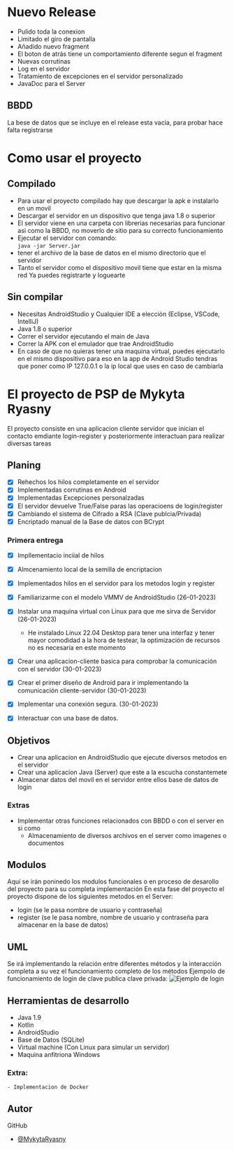 # Nuevo Release
- Pulido toda la conexion
- Limitado el giro de pantalla
- Añadido nuevo fragment
- El boton de atrás tiene un comportamiento diferente segun el fragment
- Nuevas corrutinas
- Log en el servidor
- Tratamiento de excepciones en el servidor personalizado
- JavaDoc para el Server
## BBDD
La bese de datos que se incluye en el release esta vacia, para probar hace falta registrarse
# Como usar el proyecto
## Compilado
- Para usar el proyecto compilado hay que descargar la apk e instalarlo en un movil
- Descargar el servidor en un dispositivo que tenga java 1.8 o superior
- El servidor viene en una carpeta con librerias necesarias para funcionar asi como la BBDD, no moverlo de sitio para su correcto funcionamiento
- Ejecutar el servidor con comando:
  <br />
  `java -jar Server.jar`
- tener el archivo de la base de datos en el mismo directorio que el servidor
- Tanto el servidor como el dispositivo movil tiene que estar en la misma red
  Ya puedes registrarte y loguearte
## Sin compilar
- Necesitas AndroidStudio y Cualquier IDE a elección (Eclipse, VSCode, IntelliJ)
- Java 1.8 o superior
- Correr el servidor ejecutando el main de Java
- Correr la APK con el emulador que trae AndroidStudio
- En caso de que no quieras tener una maquina virtual, puedes ejecutarlo en el mismo dispositivo para eso en la app de Android Studio tendras que poner como IP 127.0.0.1 o la ip local que uses en caso de cambiarla
# El proyecto de PSP de Mykyta Ryasny
El proyecto consiste en una aplicacion cliente servidor que inician el contacto emdiante login-register y posteriormente interactuan para realizar diversas tareas

## Planing
- [x] Rehechos los hilos completamente en el servidor
- [x] Implementadas corrutinas en Android
- [x] Implementadas Excepciones personalzadas
- [x] El servidor devuelve True/False paras las operacioens de login/register
- [x] Cambiando el sistema de Cifrado a RSA (Clave publcia/Privada)
- [x] Encriptado manual de la Base de datos con BCrypt 
### Primera entrega
- [x] Impllementacio inciial de hilos
- [x] Almcenamiento local de la semilla de encriptacion
- [x] Implementados hilos en el servidor para los metodos login y register
- [x] Familiarizarme con el modelo VMMV de AndroidStudio (26-01-2023)
- [x] Instalar una maquina virtual con Linux para que me sirva de Servidor (26-01-2023)
  - He instalado Linux 22.04 Desktop para tener una interfaz y tener mayor comodidad a la hora de testear, la optimización de recursos no es necesaria en este momento
- [x] Crear una aplicacion-cliente basica para comprobar la comunicación con el servidor (30-01-2023)
- [x] Crear el primer diseño de Android para ir implementando la comunicación cliente-servidor (30-01-2023)
- [x] Implementar una conexión segura. (30-01-2023)
- [x] Interactuar con una base de datos.


## Objetivos
- Crear una aplicacion en AndroidStudio que ejecute diversos metodos en el servidor
- Crear una aplicacion Java (Server) que este a la escucha constantemete
- Almacenar datos del movil en el servidor entre ellos base de datos de login

### Extras
- Implementar otras funciones relacionados con BBDD o con el server en si como
    - Almacenamiento de diversos archivos en el server como imagenes o documentos

## Modulos
Aquí se irán poninedo los modulos funcionales o en proceso de desarollo del proyecto para
su completa implementación
En esta fase del proyecto el proyecto dispone de los siguientes metodos en el Server:
- login (se le pasa nombre de usuario y contraseña)
- register (se le pasa nombre, nombre de usuario y contraseña para almacenar en la base de datos)
## UML
Se irá implementando la relación entre diferentes métodos y la interacción completa a su vez
el funcionamiento completo de los métodos
Ejempolo de funcionamiento de login de clave publica clave privada:
![Ejemplo de login](https://user-images.githubusercontent.com/121645359/217804442-61fbdeb2-453c-449a-b390-5ab36c72cc33.png)
## Herramientas de desarrollo
- Java 1.9
- Kotlin
- AndroidStudio
- Base de Datos (SQLite)
- Virtual machine (Con Linux para simular un servidor)
- Maquina anfitriona Windows
### Extra:
    - Implementacion de Docker
## Autor
GitHub
- [@MykytaRyasny](https://github.com/MykytaRyasny)

